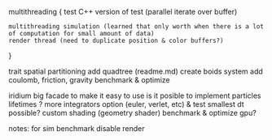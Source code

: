 multithreading {
	test C++ version of test (parallel iterate over buffer)
	
	multithreading simulation (learned that only worth when there is a lot of computation for small amount of data)
	render thread (need to duplicate position & color buffers?)
}

trait spatial partitioning
add quadtree (readme.md)
create boids system
add coulomb, friction, gravity
benchmark & optimize

iridium big facade to make it easy to use
is it posible to implement particles lifetimes ?
more integrators option (euler, verlet, etc) & test smallest dt possible?
custom shading (geometry shader)
benchmark & optimize gpu?

notes:
for sim benchmark disable render
